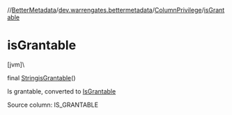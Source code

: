 //[BetterMetadata](../../../index.md)/[dev.warrengates.bettermetadata](../index.md)/[ColumnPrivilege](index.md)/[isGrantable](is-grantable.md)

# isGrantable

[jvm]\

final [String](https://docs.oracle.com/javase/8/docs/api/java/lang/String.html)[isGrantable](is-grantable.md)()

Is grantable, converted to [IsGrantable](../-is-grantable/index.md)

Source column: IS_GRANTABLE
